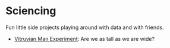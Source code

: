 # Sciencing
Fun little side projects playing around with data and with friends. 

* [Vitruvian Man Experiment]('.Vitruvian_Man_Experiment.ipynb'): Are we as tall as we are wide?
